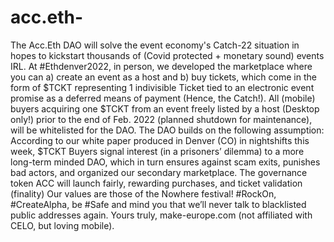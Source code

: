 # acc.eth-
The Acc.Eth DAO will solve the event economy's Catch-22 situation in hopes to kickstart thousands of (Covid protected + monetary sound) events IRL.  At #Ethdenver2022, in person, we developed the marketplace where you can a) create an event as a host and b) buy tickets, which come in the form of $TCKT representing 1 indivisible Ticket tied to an electronic event promise as a deferred means of payment (Hence, the Catch!). All (mobile) buyers acquiring one $TCKT from an event freely listed by a host (Desktop only!) prior to the end of Feb. 2022 (planned shutdown for maintenance), will be whitelisted for the DAO. The DAO builds on the following assumption: According to our white paper produced in Denver (CO) in nightshifts this week, $TCKT Buyers signal interest (in a prisoners’ dilemma) to a more long-term minded DAO, which in turn ensures against scam exits, punishes bad actors, and organized our secondary marketplace. The governance token ACC will launch fairly, rewarding purchases, and ticket validation (finality) Our values are those of the Nowhere festival! #RockOn, #CreateAlpha, be #Safe and mind you that we’ll never talk to blacklisted public addresses again. Yours truly, make-europe.com (not affiliated with CELO, but loving mobile).
